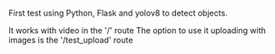 First test using Python, Flask and yolov8 to detect objects.

It works with video in the '/' route
The option to use it uploading with images is the '/test_upload' route